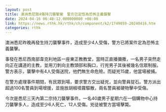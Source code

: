 ```yaml
---
layout: post
title: 澳洲悉尼致4傷持刀襲擊案　警方已定性為恐怖主義襲擊
date: 2024-04-16 06:48:12.000000000 +08:00
link: https://news.rthk.hk/rthk/ch/component/k2/1749059-20240416.htm
categories: rthk
---
```


澳洲悉尼昨晚再發生持刀襲擊事件，造成至少4人受傷，警方已將案件定為恐怖主義襲擊。

事發在悉尼西南部韋克利地區一座東正教教堂，當時正直播彌撒，一名男子突然走向正在講道的主教，並用刀刺向主教頭部和胸口，行兇男子其後被幾名信眾制服。警方表示，襲擊中有4人受傷送院，他們無生命危險。而疑兇15歲，他當場被捕。

在警方處理事件期間，有民眾到場，要求警方交出疑兇，並向警員掟石。警方派出超過100名警員到場增援，並施放胡椒噴霧驅散，兩名警員被硬物擊中受傷。

今次是悉尼三天內第二宗持刀襲擊事件。一名40歲男子星期六在一個購物中心持刀襲擊多人，造成至少6人死亡，12人受傷。兇徒被警方當場擊斃。
